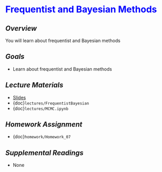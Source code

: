 # <span style="color: blue;"><b>Frequentist and Bayesian Methods</b></span>

## *Overview*
You will learn about frequentist and Bayesian methods

## *Goals*
* Learn about frequentist and Bayesian methods

## *Lecture Materials*
* [Slides](https://docs.google.com/presentation/d/1i9vv4J9iaAeiDIbI7y46tcSdteM9js9uiNpy5j2mF0E/edit?usp=sharing)
* {doc}`lectures/FrequentistBayesian`
* {doc}`lectures/MCMC.ipynb`

## *Homework Assignment*
* {doc}`homework/Homework_07`

## *Supplemental Readings*
* None